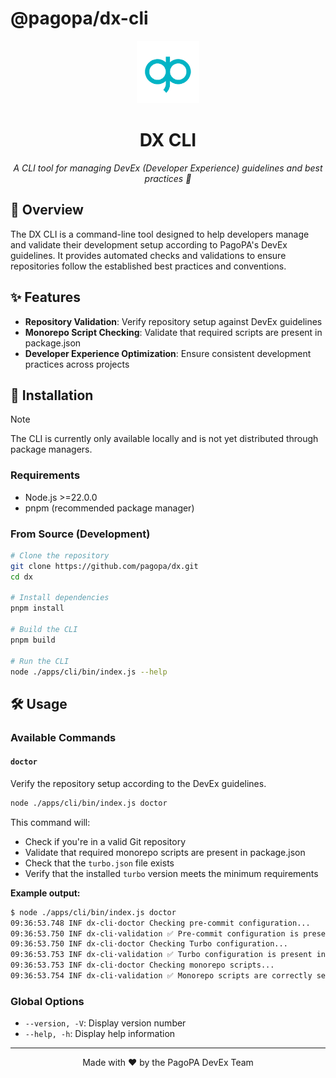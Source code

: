 # @pagopa/dx-cli

<div align="center">

<img src="../../assets/pagopa-logo.png" width="100" alt="PagoPA logo">

# DX CLI

<p align="center">
  <i align="center">A CLI tool for managing DevEx (Developer Experience) guidelines and best practices 🚀</i>
</p>

</div>

## 📖 Overview

The DX CLI is a command-line tool designed to help developers manage and validate their development setup according to PagoPA's DevEx guidelines. It provides automated checks and validations to ensure repositories follow the established best practices and conventions.

## ✨ Features

- **Repository Validation**: Verify repository setup against DevEx guidelines
- **Monorepo Script Checking**: Validate that required scripts are present in package.json
- **Developer Experience Optimization**: Ensure consistent development practices across projects

## 🚀 Installation

> [!NOTE]
> The CLI is currently only available locally and is not yet distributed through package managers.

### Requirements

- Node.js >=22.0.0
- pnpm (recommended package manager)

### From Source (Development)

```bash
# Clone the repository
git clone https://github.com/pagopa/dx.git
cd dx

# Install dependencies
pnpm install

# Build the CLI
pnpm build

# Run the CLI
node ./apps/cli/bin/index.js --help
```

## 🛠️ Usage

### Available Commands

#### `doctor`

Verify the repository setup according to the DevEx guidelines.

```bash
node ./apps/cli/bin/index.js doctor
```

This command will:

- Check if you're in a valid Git repository
- Validate that required monorepo scripts are present in package.json
- Check that the `turbo.json` file exists
- Verify that the installed `turbo` version meets the minimum requirements

**Example output:**

```bash
$ node ./apps/cli/bin/index.js doctor
09:36:53.748 INF dx-cli·doctor Checking pre-commit configuration...
09:36:53.750 INF dx-cli·validation ✅ Pre-commit configuration is present in the repository root
09:36:53.750 INF dx-cli·doctor Checking Turbo configuration...
09:36:53.753 INF dx-cli·validation ✅ Turbo configuration is present in the monorepo root and turbo dependency is installed
09:36:53.753 INF dx-cli·doctor Checking monorepo scripts...
09:36:53.754 INF dx-cli·validation ✅ Monorepo scripts are correctly set up
```

### Global Options

- `--version, -V`: Display version number
- `--help, -h`: Display help information

---

<div align="center">

Made with ❤️ by the PagoPA DevEx Team

</div>
